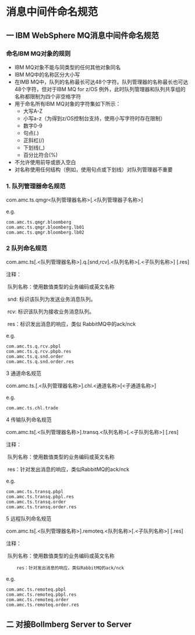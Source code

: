 # 消息中间件命名规范



## 一 IBM WebSphere MQ消息中间件命名规范



### 命名IBM MQ对象的规则

* IBM MQ对象不能与同类型的任何其他对象同名
* IBM MQ中的名称区分大小写
* 在IMB MQ中，队列的名称最长可达48个字符。队列管理器的名称最长也可达48个字符，但对于IBM MQ for z/OS 例外，此时队列管理器和队列共享组的名称都限制为四个非空格字符
* 用于命名所有IBM MQ对象的字符集如下所示：
  * 大写A-Z
  * 小写a-z（为得到z/OS控制台支持，使用小写字符时存在限制）
  * 数字0-9
  * 句点(.)
  * 正斜杠(/)
  * 下划线(_)
  * 百分比符合(%)
* 不允许使用前导或嵌入空白
* 对名称使用任何结构（例如，使用句点或下划线）对队列管理器不重要



### 1. 队列管理器命名规范

com.amc.ts.qmgr<队列管理器名称>[.<队列管理器子名称>]

e.g.

```text
com.amc.ts.qmgr.bloomberg
com.amc.ts.qmgr.bloomberg.lb01
com.amc.ts.qmgr.bloomberg.lb02
```

### 2 队列命名规范

com.amc.ts[.<队列管理器名称>].q.[snd,rcv].<队列名称>[.<子队列名称>] [.res]

注释：

​		队列名称：使用数值类型的业务编码或英文名称

​		snd: 标识该队列为发送业务消息队列。

​		rcv:  标识该队列为接收业务消息队列。

​		res：标识发出消息的响应，类似 RabbitMQ中的ack/nck

e.g.

```text
com.amc.ts.q.rcv.pbpl
com.amc.ts.q.rcv.pbpb.res
com.amc.ts.q.snd.order
com.amc.ts.q.snd.order.res
```

3 通道命名规范

com.amc.ts.[.<队列管理器名称>].chl.<通道名称>[<子通道名称>]

e.g.

```text
com.amc.ts.chl.trade
```

4 传输队列命名规范

com.amc.ts[.<队列管理器名称>].transq.<队列名称>[.<子队列名称>] [.res]

注释：

​		队列名称：使用数值类型的业务编码或英文名称

​		res：针对发出消息的响应，类似RabbitMQ的ack/nck

e.g.

```text
com.amc.ts.transq.pbpl
com.amc.ts.transq.pbpl.res
com.amc.ts.transq.order
com.amc.ts.transq.order.res
```

5 远程队列命名规范

​	com.amc.ts[.<队列管理器名称>].remoteq.<队列名称>[.<子队列名称>] [.res]

注释：

​		队列名称：使用数值类型的业务编码或英文名称

 		res：针对发出消息的响应，类似RabbitMQ的ack/nck

e.g.

```text
com.amc.ts.remoteq.pbpl
com.amc.ts.remoteq.pbpl.res
com.amc.ts.remoteq.order
com.amc.ts.remoteq.order.res
```

## 二 对接Bollmberg Server to Server















